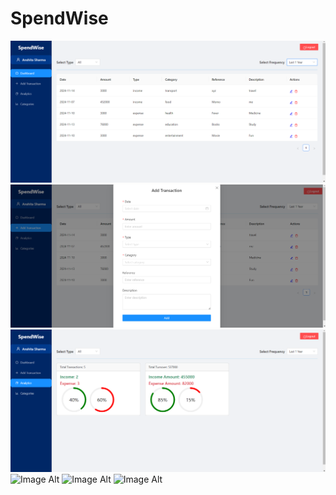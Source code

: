 # SpendWise

 ![Image Alt](https://github.com/anshita005/SpendWise/blob/main/spendWise1.png)
 ![Image Alt](https://github.com/anshita005/SpendWise/blob/main/spendWise2.png)
  ![Image Alt](https://github.com/anshita005/SpendWise/blob/main/spendWise3.png)
   ![Image Alt]()
    ![Image Alt]()
        ![Image Alt]()
